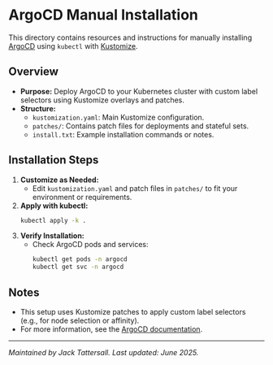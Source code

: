 # ArgoCD Manual Installation

This directory contains resources and instructions for manually installing [ArgoCD](https://argo-cd.readthedocs.io/) using `kubectl` with [Kustomize](https://kubectl.docs.kubernetes.io/guides/introduction/kustomize/).

## Overview
- **Purpose:** Deploy ArgoCD to your Kubernetes cluster with custom label selectors using Kustomize overlays and patches.
- **Structure:**
  - `kustomization.yaml`: Main Kustomize configuration.
  - `patches/`: Contains patch files for deployments and stateful sets.
  - `install.txt`: Example installation commands or notes.

## Installation Steps
1. **Customize as Needed:**
   - Edit `kustomization.yaml` and patch files in `patches/` to fit your environment or requirements.
2. **Apply with kubectl:**
   ```sh
   kubectl apply -k .
   ```
3. **Verify Installation:**
   - Check ArgoCD pods and services:
     ```sh
     kubectl get pods -n argocd
     kubectl get svc -n argocd
     ```

## Notes
- This setup uses Kustomize patches to apply custom label selectors (e.g., for node selection or affinity).
- For more information, see the [ArgoCD documentation](https://argo-cd.readthedocs.io/).

---

*Maintained by Jack Tattersall. Last updated: June 2025.*